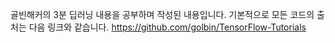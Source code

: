 골빈해커의 3분 딥러닝
내용을 공부하며 작성된 내용입니다.
기본적으로 모든 코드의 출처는 다음 링크와 같습니다.
https://github.com/golbin/TensorFlow-Tutorials
